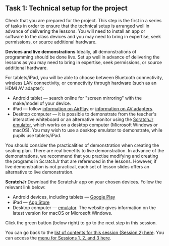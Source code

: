 ## Task 1: Technical setup for the project

Check that you are prepared for the project. This step is the first in a series of tasks in order to ensure that the technical setup is arranged well in advance of delivering the lessons. You will need to install an app or software to the class devices and you may need to bring in expertise, seek permissions, or source additional hardware. 

**Devices and live demonstrations**
Ideally, all demonstrations of programming should be done live. Set up well in advance of delivering the lessons as you may need to bring in expertise, seek permissions, or source additional hardware. 

For tablets/iPad, you will be able to choose between Bluetooth connectivity, wireless LAN connectivity, or connectivity through hardware (such as an HDMI AV adapter):
+ Android tablet — search online for "screen mirroring" with the make/model of your device.
+ iPad — follow [information on AirPlay](https://support.apple.com/en-us/HT204289) or [information on AV adapters](https://support.apple.com/en-us/HT202044). 
+ Desktop computer — it is possible to demonstrate from the teacher's interactive whiteboard or an alternative monitor using the [ScratchJr emulator](https://jfo8000.github.io/ScratchJr-Desktop), which works on a desktop computer (Microsoft Windows or macOS). You may wish to use a desktop emulator to demonstrate, while pupils use tablets/iPad.

You should consider the practicalities of demonstration when creating the seating plan. There are real benefits to live demonstration. In advance of the demonstrations, we recommend that you practise modifying and creating the programs in ScratchJr that are referenced in the lessons. However, if live demonstration is not practical, each set of lesson slides offers an alternative to live demonstration. 

**ScratchJr**
Download the ScratchJr app on your chosen devices. Follow the relevant link below: 
+ Android devices, including tablets — [Google Play](https://play.google.com/store/apps/details?id=org.scratchjr.android&hl=en_GB)
+ iPad — [App Store](https://apps.apple.com/us/app/scratchjr/id895485086)
+ Desktop computer — [emulator](https://jfo8000.github.io/ScratchJr-Desktop). The website gives information on the latest version for macOS or Microsoft Windows.

Click the green button (below right) to go to the next step in this session.

You can go back to the [list of contents for this session (Session 2) here](https://projects.raspberrypi.org/en/projects/KS1StorytellingTraining_Session2_GBICi1b). 
You can access the [menu for Sessions 1, 2, and 3 here](https://projects.raspberrypi.org/en/pathways/ks1-storytellingtraining-gbici1b).
